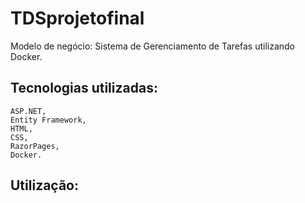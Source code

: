 # TDSprojetofinal

Modelo de negócio: Sistema de Gerenciamento de Tarefas utilizando Docker.

## Tecnologias utilizadas:
```
ASP.NET,
Entity Framework,
HTML,
CSS, 
RazorPages, 
Docker.
```

## Utilização:


